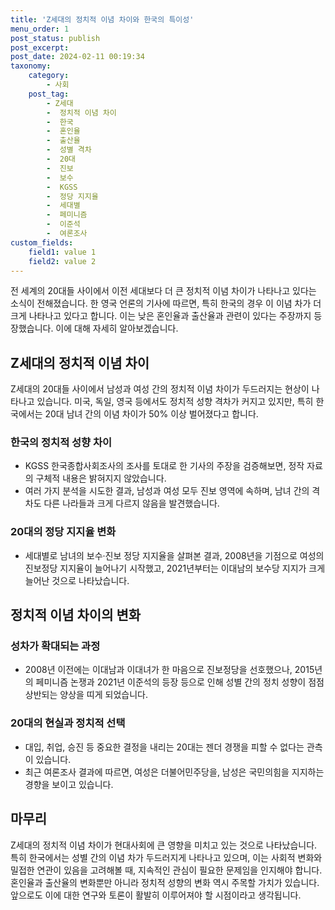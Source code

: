 ```yaml
---
title: 'Z세대의 정치적 이념 차이와 한국의 특이성'
menu_order: 1
post_status: publish
post_excerpt: 
post_date: 2024-02-11 00:19:34
taxonomy:
    category:
        - 사회
    post_tag:
        - Z세대
        -  정치적 이념 차이
        -  한국
        -  혼인율
        -  출산율
        -  성별 격차
        -  20대
        -  진보
        -  보수
        -  KGSS
        -  정당 지지율
        -  세대별
        -  페미니즘
        -  이준석
        -  여론조사
custom_fields:
    field1: value 1
    field2: value 2
---
```


전 세계의 20대들 사이에서 이전 세대보다 더 큰 정치적 이념 차이가 나타나고 있다는 소식이 전해졌습니다. 한 영국 언론의 기사에 따르면, 특히 한국의 경우 이 이념 차가 더 크게 나타나고 있다고 합니다. 이는 낮은 혼인율과 출산율과 관련이 있다는 주장까지 등장했습니다. 이에 대해 자세히 알아보겠습니다.
## Z세대의 정치적 이념 차이
Z세대의 20대들 사이에서 남성과 여성 간의 정치적 이념 차이가 두드러지는 현상이 나타나고 있습니다. 미국, 독일, 영국 등에서도 정치적 성향 격차가 커지고 있지만, 특히 한국에서는 20대 남녀 간의 이념 차이가 50% 이상 벌어졌다고 합니다.
### 한국의 정치적 성향 차이
- KGSS 한국종합사회조사의 조사를 토대로 한 기사의 주장을 검증해보면, 정작 자료의 구체적 내용은 밝혀지지 않았습니다.
- 여러 가지 분석을 시도한 결과, 남성과 여성 모두 진보 영역에 속하며, 남녀 간의 격차도 다른 나라들과 크게 다르지 않음을 발견했습니다.
### 20대의 정당 지지율 변화
- 세대별로 남녀의 보수·진보 정당 지지율을 살펴본 결과, 2008년을 기점으로 여성의 진보정당 지지율이 늘어나기 시작했고, 2021년부터는 이대남의 보수당 지지가 크게 늘어난 것으로 나타났습니다.
## 정치적 이념 차이의 변화
### 성차가 확대되는 과정
- 2008년 이전에는 이대남과 이대녀가 한 마음으로 진보정당을 선호했으나, 2015년의 페미니즘 논쟁과 2021년 이준석의 등장 등으로 인해 성별 간의 정치 성향이 점점 상반되는 양상을 띠게 되었습니다.
### 20대의 현실과 정치적 선택
- 대입, 취업, 승진 등 중요한 결정을 내리는 20대는 젠더 경쟁을 피할 수 없다는 관측이 있습니다.
- 최근 여론조사 결과에 따르면, 여성은 더불어민주당을, 남성은 국민의힘을 지지하는 경향을 보이고 있습니다.
## 마무리
Z세대의 정치적 이념 차이가 현대사회에 큰 영향을 미치고 있는 것으로 나타났습니다. 특히 한국에서는 성별 간의 이념 차가 두드러지게 나타나고 있으며, 이는 사회적 변화와 밀접한 연관이 있음을 고려해볼 때, 지속적인 관심이 필요한 문제임을 인지해야 합니다. 혼인율과 출산율의 변화뿐만 아니라 정치적 성향의 변화 역시 주목할 가치가 있습니다. 앞으로도 이에 대한 연구와 토론이 활발히 이루어져야 할 시점이라고 생각됩니다.
